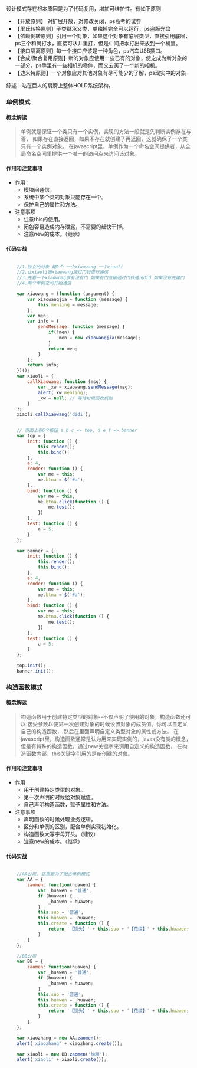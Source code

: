 设计模式存在根本原因是为了代码复用，增加可维护性。有如下原则
- 【开放原则】 对扩展开放，对修改关闭，ps高考的试卷
- 【里氏转换原则】子类继承父类，单独掉完全可以运行，ps盗版光盘
- 【依赖倒转原则】引用一个对象，如果这个对象有底层类型，直接引用底层，ps三个和尚打水，直接可从井里打，但是中间把水打出来放到一个桶里。
- 【接口隔离原则】每一个接口应该是一种角色，ps汽车USB插口。
- 【合成/聚合复用原则】新的对象应使用一些已有的对象，使之成为新对象的一部分，ps手里有一些相机的零件，而又去买了一个新的相机。
- 【迪米特原则】一个对象应对其他对象有尽可能少的了解，ps现实中的对象

综述：站在巨人的肩膀上整体HOLD系统架构。

### 单例模式

#### 概念解读

> 单例就是保证一个类只有一个实例，实现的方法一般就是先判断实例存在与否，
如果存在直接返回，如果不存在就创建了再返回，这就确保了一个类只有一个实例对象。
在javascript里，单例作为一个命名空间提供者，从全局命名空间里提供一个唯一的访问点来访问该对象。

#### 作用和注意事项

- 作用：
    - 模块间通信。
    - 系统中某个类的对象只能存在一个。
    - 保护自己的属性和方法。
- 注意事项
    - 注意this的使用。
    - 闭包容易造成内存泄露，不需要的赶快干掉。
    - 注意new的成本。（继承）

#### 代码实战

```js

    //1.独立的对象 建2个 一个xiaowang 一个xiaoli
    //2.让xiaoli跟xiaowang通过门铃进行通信
    //3.先看一下xiaownag家有没有门 如果有门直接通过门铃通讯did 如果没有先建门
    //4.两个单例之间开始通信

    var xiaowang = (function (argument) {
        var xiaowangjia = function (message) {
            this.menling = message;
        };
        var men;
        var info = {
            sendMessage: function (message) {
                if(!men) {
                    men = new xiaowangjia(message);
                }
                return men;
            }
        };
        return info;
    })();
    var xiaoli = {
        callXiaowang: function (msg) {
            var _xw = xiaowang.sendMessage(msg);
            alert(_xw.menling);
            _xw = null; // 等待垃圾回收机制
        }
    };
    xiaoli.callXiaowang('didi');


    // 页面上有6个按钮 a b c => top, d e f => banner
    var top = {
        init: function () {
            this.render();
            this.bind();
        },
        a: 4,
        render: function () {
            var me = this;
            me.btna = $('#a');
        },
        bind: function () {
            var me = this;
            me.btna.click(function () {
                me.test();
            })
        },
        test: function () {
            a = 5;
        }
    };

    var banner = {
        init: function () {
            this.render();
            this.bind();
        },
        a: 4,
        render: function () {
            var me = this;
            me.btna = $('#a');
        },
        bind: function () {
            var me = this;
            me.btna.click(function () {
                me.test();
            })
        },
        test: function () {
            a = 5;
        }
    };

    top.init();
    banner.init();

```

### 构造函数模式

#### 概念解读

> 构造函数用于创建特定类型的对象--不仅声明了使用的对象，构造函数还可以
接受参数以便第一次创建对象的时候设置对象的成员值。你可以自定义自己的构造函数，
然后在里面声明自定义类型对象的属性或方法。
在javascript里，构造函数通常是认为用来实现实例的，javas没有类的概念，
但是有特殊的构造函数。通过new关键字来调用自定义的构造函数，
在构造函数内部，this关键字引用的是新创建的对象。

#### 作用和注意事项

- 作用
    - 用于创建特定类型的对象。
    - 第一次声明的时候给对象赋值。
    - 自己声明构造函数，赋予属性和方法。
- 注意事项
    - 声明函数的时候处理业务逻辑。
    - 区分和单例的区别，配合单例实现初始化。
    - 构造函数大写字母开头。（建议）
    - 注意new的成本。（继承）

#### 代码实战

```js

    //AA公司, 这里是为了配合单例模式
    var AA = {
        zaomen: function(huawen) {
            var _huawen = '普通';
            if (huawen) {
                _huawen = huawen;
            }
            this.suo = '普通';
            this.huawen = _huawen;
            this.create = function () {
                return '【锁头】' + this.suo + '【花纹】' + this.huawen;
            }
        }
    };

    //BB公司
    var BB = {
        zaomen: function(huawen) {
            var _huawen = '普通';
            if (huawen) {
                _huawen = huawen;
            }
            this.suo = '普通';
            this.huawen = _huawen;
            this.create = function () {
                return '【锁头】' + this.suo + '【花纹】' + this.huawen;
            }
        }
    };

    var xiaozhang = new AA.zaomen();
    alert('xiaozhang' + xiaozhang.create());

    var xiaoli = new BB.zaomen('绚丽');
    alert('xiaoli' + xiaoli.create());

```